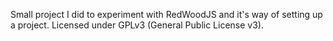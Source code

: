 Small project I did to experiment with RedWoodJS and it's way of setting up a project.
Licensed under GPLv3 (General Public License v3).
